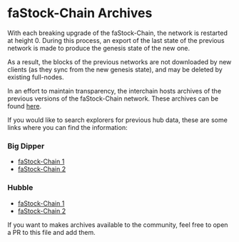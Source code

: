 <!--
order: 7
-->

# faStock-Chain Archives

With each breaking upgrade of the faStock-Chain, the network is restarted at height 0. During this process, an export of the last state of the previous network is made to produce the genesis state of the new one.

As a result, the blocks of the previous networks are not downloaded by new clients (as they sync from the new genesis state), and may be deleted by existing full-nodes.

In an effort to maintain transparency, the interchain hosts archives of the previous versions of the faStock-Chain network. These archives can be found [here](https://archive.interchain.io/).

If you would like to search explorers for previous hub data, these are some links where you can find the information:

### Big Dipper

- [faStock-Chain 1](https://cosmoshub-1.bigdipper.live/)
- [faStock-Chain 2](https://cosmoshub-2.bigdipper.live/)

### Hubble

- [faStock-Chain 1](https://hubble.figment.network/cosmos/chains/cosmoshub-1)
- [faStock-Chain 2](https://hubble.figment.network/cosmos/chains/cosmoshub-2)

If you want to makes archives available to the community, feel free to open a PR to this file and add them.
